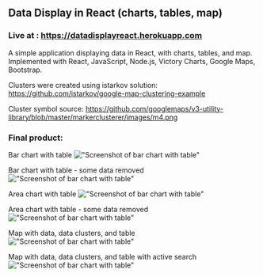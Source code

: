 ## Data Display in React (charts, tables, map)

### Live at : https://datadisplayreact.herokuapp.com

A simple application displaying data in React, with charts, tables, and map. Implemented with React, JavaScript, Node.js, Victory Charts, Google Maps, Bootstrap.

Clusters were created using istarkov solution: https://github.com/istarkov/google-map-clustering-example

Cluster symbol source: https://github.com/googlemaps/v3-utility-library/blob/master/markerclusterer/images/m4.png

### Final product:

Bar chart with table
!["Screenshot of bar chart with table"](https://github.com/geoerika/ws-product-nodejs/blob/master/docs/BarChart.png)

Bar chart with table - some data removed
!["Screenshot of bar chart with table"](https://github.com/geoerika/ws-product-nodejs/blob/master/docs/BarChart_data_removed.png)

Area chart with table
!["Screenshot of bar chart with table"](https://github.com/geoerika/ws-product-nodejs/blob/master/docs/AreaChart.png)

Area chart with table - some data removed
!["Screenshot of bar chart with table"](https://github.com/geoerika/ws-product-nodejs/blob/master/docs/AreaChart_data_removed.png)

Map with data, data clusters, and table
!["Screenshot of bar chart with table"](https://github.com/geoerika/ws-product-nodejs/blob/master/docs/Map.png)

Map with data, data clusters, and table with active search
!["Screenshot of bar chart with table"](https://github.com/geoerika/ws-product-nodejs/blob/master/docs/Map_table_search.png)
